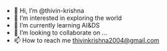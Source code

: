 - 👋 Hi, I’m @thivin-krishna
- 👀 I’m interested in exploring the world
- 🌱 I’m currently learning AI&DS
- 💞️ I’m looking to collaborate on ...
- 📫 How to reach me thivinkrishna2004@gmail.com

<!---
thivin-krishna/thivin-krishna is a ✨ special ✨ repository because its `README.md` (this file) appears on your GitHub profile.
You can click the Preview link to take a look at your changes.
--->
